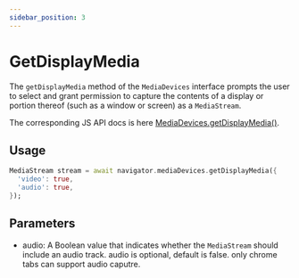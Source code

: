 ```yaml
---
sidebar_position: 3
---
```


# GetDisplayMedia

The `getDisplayMedia` method of the `MediaDevices` interface prompts the user to select and grant permission to capture the contents of a display or portion thereof (such as a window or screen) as a `MediaStream`.

The corresponding JS API docs is here [MediaDevices.getDisplayMedia()](https://developer.mozilla.org/en-US/docs/Web/API/MediaDevices/getDisplayMedia).

## Usage

```dart
MediaStream stream = await navigator.mediaDevices.getDisplayMedia({
  'video': true,
  'audio': true,
});
```

## Parameters

- audio: A Boolean value that indicates whether the `MediaStream` should include an audio track.
         audio is optional, default is false. only chrome tabs can support audio caputre.
